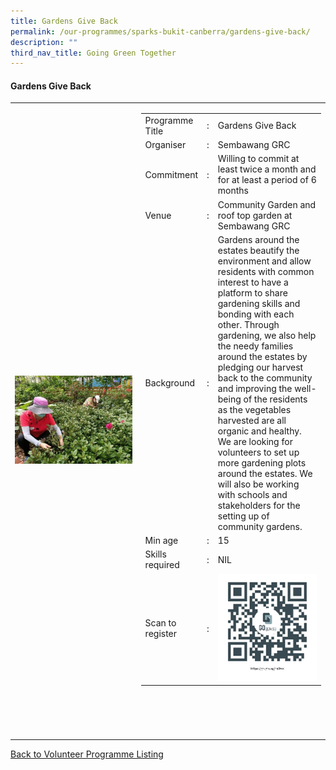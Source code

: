 ```yaml
---
title: Gardens Give Back
permalink: /our-programmes/sparks-bukit-canberra/gardens-give-back/
description: ""
third_nav_title: Going Green Together
---
```

#### Gardens Give Back

<table width="100%" border="0">
	<tbody><tr>
		<td width="40%">
			<img style="width=200px;height=auto;" src="/images/SPARKS@Bukit%20Canberra/gardens%20give%20back.jpg">
		</td>
		<td width="60%">
			<table width="100%" border="0">
				<tbody><tr>
					<td width="20%">
						Programme Title
					</td>
					<td width="5%">
						:
					</td>
					<td>
						Gardens Give Back 
					</td>
				</tr>
					<tr><td width="20%">
						Organiser
					</td>
					<td width="5%">
						:
					</td>
					<td>
						Sembawang GRC
					</td>
				</tr>
				<tr>
					<td width="20%">
						Commitment
					</td>
					<td width="5%">
						:
					</td>
					<td width="75%">
						  Willing to commit at least twice a month and for at least a period of 6 months
					</td>
				</tr>
				<tr>
					<td width="20%">
					 Venue
					</td>
					<td width="5%">
						:
					</td>
					<td width="75%">
					  Community Garden and roof top garden at Sembawang GRC
					</td>
				</tr>
				<tr>
					<td width="20%">
						Background
					</td>
					<td width="5%">
						:
					</td>
					<td width="75%">
						Gardens around the estates beautify the environment and allow residents with common interest to have a platform to share gardening skills and bonding with each other. Through gardening, we also help the needy families around the estates by pledging our harvest back to the community and improving the well-being of the residents as the vegetables harvested are all organic and healthy.
We are looking for volunteers to set up more gardening plots around the estates. We will also be working with schools and stakeholders for the setting up of community gardens. 
					</td>
				</tr>
				<tr>
					<td width="20%">
						Min age
					</td>
					<td width="5%">
						:
					</td>
					<td width="75%">
						15
					</td>
				</tr>
		<tr>
					<td width="20%">
						Skills required
					</td>
					<td width="5%">
						:
					</td>
					<td>
						NIL
			</td>
				</tr>
		<tr>
					<td width="20%">
						Scan to register
					</td>
					<td width="5%">
						:
					</td>
					<td><img style="width=200px;height=auto;" src="/images/SPARKS@Bukit%20Canberra/gardens%20give%20back%20qr.png">
			</td>
				</tr>
</tbody></table>


<br>
			<br>
			<br>
			<br>
	</td></tr></tbody></table>
	<a href="/our-programmes/sparks-bukit-canberra/volunteering-opportunities/">
	Back to Volunteer Programme Listing</a>